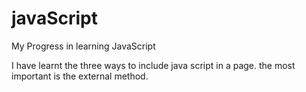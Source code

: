# javaScript
My Progress in learning JavaScript

I have learnt the three ways to include java script in a page. the most important is the external method.
